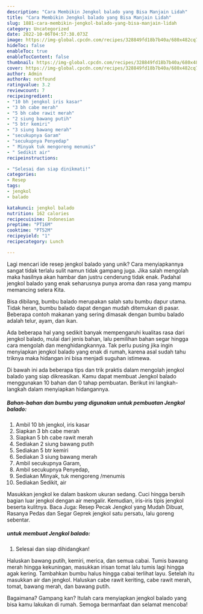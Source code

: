 ```yaml
---
description: "Cara Membikin Jengkol balado yang Bisa Manjain Lidah"
title: "Cara Membikin Jengkol balado yang Bisa Manjain Lidah"
slug: 1881-cara-membikin-jengkol-balado-yang-bisa-manjain-lidah
category: Uncategorized
date: 2022-10-06T04:57:38.073Z
image: https://img-global.cpcdn.com/recipes/328849fd18b7b40a/680x482cq70/jengkol-balado-foto-resep-utama.jpg
hideToc: false
enableToc: true
enableTocContent: false
thumbnail: https://img-global.cpcdn.com/recipes/328849fd18b7b40a/680x482cq70/jengkol-balado-foto-resep-utama.jpg
cover: https://img-global.cpcdn.com/recipes/328849fd18b7b40a/680x482cq70/jengkol-balado-foto-resep-utama.jpg
author: Admin
authorAv: notfound
ratingvalue: 3.2
reviewcount: 7
recipeingredient:
- "10 bh jengkol iris kasar"
- "3 bh cabe merah"
- "5 bh cabe rawit merah"
- "2 siung bawang putih"
- "5 btr kemiri"
- "3 siung bawang merah"
- "secukupnya Garam"
- "secukupnya Penyedap"
- " Minyak tuk mengoreng menumis"
- " Sedikit air"
recipeinstructions:

- "Selesai dan siap dinikmati!"
categories:
- Resep
tags:
- jengkol
- balado

katakunci: jengkol balado 
nutrition: 162 calories
recipecuisine: Indonesian
preptime: "PT16M"
cooktime: "PT52M"
recipeyield: "1"
recipecategory: Lunch

---
```





Lagi mencari ide resep jengkol balado yang unik? Cara menyiapkannya sangat tidak terlalu sulit namun tidak gampang juga. Jika salah mengolah maka hasilnya akan hambar dan justru cenderung tidak enak. Padahal jengkol balado yang enak seharusnya punya aroma dan rasa yang mampu memancing selera Kita.





Bisa dibilang, bumbu balado merupakan salah satu bumbu dapur utama. Tidak heran, bumbu balado dapat dengan mudah ditemukan di pasar. Beberapa contoh makanan yang sering dimasak dengan bumbu balado adalah telur, ayam, dan ikan.

Ada beberapa hal yang sedikit banyak mempengaruhi kualitas rasa dari jengkol balado, mulai dari jenis bahan, lalu pemilihan bahan segar hingga cara mengolah dan menghidangkannya. Tak perlu pusing jika ingin menyiapkan jengkol balado yang enak di rumah, karena asal sudah tahu triknya maka hidangan ini bisa menjadi suguhan istimewa.






Di bawah ini ada beberapa tips dan trik praktis dalam mengolah jengkol balado yang siap dikreasikan. Kamu dapat membuat Jengkol balado menggunakan 10 bahan dan 0 tahap pembuatan. Berikut ini langkah-langkah dalam menyiapkan hidangannya.

<!--inarticleads1-->

##### Bahan-bahan dan bumbu yang digunakan untuk pembuatan Jengkol balado:

1. Ambil 10 bh jengkol, iris kasar
1. Siapkan 3 bh cabe merah
1. Siapkan 5 bh cabe rawit merah
1. Sediakan 2 siung bawang putih
1. Sediakan 5 btr kemiri
1. Sediakan 3 siung bawang merah
1. Ambil secukupnya Garam,
1. Ambil secukupnya Penyedap,
1. Sediakan  Minyak, tuk mengoreng /menumis
1. Sediakan  Sedikit, air


Masukkan jengkol ke dalam baskom ukuran sedang. Cuci hingga bersih bagian luar jengkol dengan air mengalir. Kemudian, iris-iris tipis jengkol beserta kulitnya. Baca Juga: Resep Pecak Jengkol yang Mudah Dibuat, Rasanya Pedas dan Segar Geprek jengkol satu persatu, lalu goreng sebentar. 

<!--inarticleads2-->

#####  untuk membuat Jengkol balado:


1. Selesai dan siap dihidangkan!

Haluskan bawang putih, kemiri, merica, dan semua cabai. Tumis bawang merah hingga kekuningan, masukkan irisan tomat lalu tumis lagi hingga agak kering. Tambahkan bumbu halus hingga cabai terlihat layu. Setelah itu masukkan air dan jengkol. Haluskan cabe rawit keriting, cabe rawit merah, tomat, bawang merah, dan bawang putih. 

Bagaimana? Gampang kan? Itulah cara menyiapkan jengkol balado yang bisa kamu lakukan di rumah. Semoga bermanfaat dan selamat mencoba!
